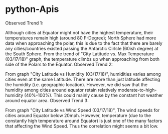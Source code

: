 # python-Apis
Observed Trend 1:

Although cities at Equator might not have the highest temperature, their temperatures remain high (around 80 F-Degree); North Sphere had more data when approaching the polar, this is due to the fact that there are barely any cities/countries existed passing the Antarctic Cirlcle (60ish degree) at the South Sphere. From the trend of "City Latitude vs. Max Temperature (03/17/18)" graph, the temperature climbs up when approaching from both side of the Polars to the Equator.
Observed Trend 2:

From graph "City Latitude vs Humidity (03/17/18)", humidities varies among cities even at the same Latitude. There are more than just latitude affecting the humidity (i.e. geographic location). However, we did saw that the humidity among cities around equator retain relatively moderate-to-high-humidity (40%-100%). This could mainly cause by the constant hot weather around equator area. 
Observed Trend 3:

From graph "City Latitude vs Wind Speed (03/17/18)", The wind speeds for cities around Equator below 20mph. However, temperature (due to the constantly high temperature around Equator) is just one of the many factors that affecting the Wind Speed. Thus the correlation might seems a bit low. 



 
